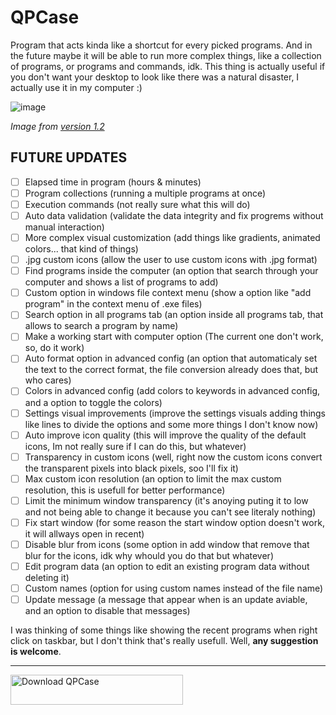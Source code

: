 # QPCase
Program that acts kinda like a shortcut for every picked programs. And in the future maybe it will be able to run more complex things, like a collection of programs, or programs and commands, idk. This thing is actually useful if you don't want your desktop to look like there was a natural disaster, I actually use it in my computer :)

![image](https://user-images.githubusercontent.com/59940124/143682714-b14109f9-fa40-40b6-9179-a851d742465a.png)


_Image from [version 1.2](https://github.com/miniRex/QPCase/releases/tag/1.2 "1.2 Release")_

## FUTURE UPDATES
- [ ] Elapsed time in program (hours & minutes)
- [ ] Program collections (running a multiple programs at once)
- [ ] Execution commands (not really sure what this will do)
- [ ] Auto data validation (validate the data integrity and fix progrems without manual interaction)
- [ ] More complex visual customization (add things like gradients, animated colors... that kind of things)
- [ ] .jpg custom icons (allow the user to use custom icons with .jpg format)
- [ ] Find programs inside the computer (an option that search through your computer and shows a list of programs to add)
- [ ] Custom option in windows file context menu (show a option like "add program" in the context menu of .exe files)
- [ ] Search option in all programs tab (an option inside all programs tab, that allows to search a program by name)
- [ ] Make a working start with computer option (The current one don't work, so, do it work)
- [ ] Auto format option in advanced config (an option that automaticaly set the text to the correct format, the file conversion already does that, but who cares)
- [ ] Colors in advanced config (add colors to keywords in advanced config, and a option to toggle the colors)
- [ ] Settings visual improvements (improve the settings visuals adding things like lines to divide the options and some more things I don't know now)
- [ ] Auto improve icon quality (this will improve the quality of the default icons, Im not really sure if I can do this, but whatever)
- [ ] Transparency in custom icons (well, right now the custom icons convert the transparent pixels into black pixels, soo I'll fix it)
- [ ] Max custom icon resolution (an option to limit the max custom resolution, this is usefull for better performance)
- [ ] Limit the minimum window transparency (it's anoying puting it to low and not being able to change it because you can't see literaly nothing)
- [ ] Fix start window (for some reason the start window option doesn't work, it will allways open in recent)
- [ ] Disable blur from icons (some option in add window that remove that blur for the icons, idk why whould you do that but whatever)
- [ ] Edit program data (an option to edit an existing program data without deleting it)
- [ ] Custom names (option for using custom names instead of the file name)
- [ ] Update message (a message that appear when is an update aviable, and an option to disable that messages)

I was thinking of some things like showing the recent programs when right click on taskbar, but I don't think that's really usefull.
Well, **any suggestion is welcome**.

***

<a href="https://sourceforge.net/projects/qpcase/files/latest/download"><img alt="Download QPCase" src="https://a.fsdn.com/con/app/sf-download-button" width=276 height=48 srcset="https://a.fsdn.com/con/app/sf-download-button?button_size=2x 2x"></a>
